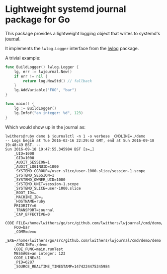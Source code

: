 # Lightweight systemd journal package for Go

This package provides a lightweight logging object that writes to systemd's
[journal](https://www.freedesktop.org/software/systemd/man/systemd-journald.service.html).

It implements the `lwlog.Logger` interface from the
[lwlog](https://github.com/lwithers/lwlog) package.

A trivial example:

```go
func BuildLogger() lwlog.Logger {
	lg, err := lwjournal.New()
	if err != nil {
		return log.NewStd() // fallback
	}
	lg.AddVariable("FOO", "bar")
}

func main() {
	lg := BuildLogger()
	lg.Infof("an integer: %d", 123)
}
```

Which would show up in the journal as:

```
lwithers@ruby demo $ journalctl -n 1 -o verbose _CMDLINE=./demo
-- Logs begin at Tue 2016-02-16 22:29:42 GMT, end at Sun 2016-09-18 19:48:49 BST. --
Sun 2016-09-18 19:47:55.345984 BST [s=…]
    _UID=1000
    _GID=1000
    _AUDIT_SESSION=1
    _AUDIT_LOGINUID=1000
    _SYSTEMD_CGROUP=/user.slice/user-1000.slice/session-1.scope
    _SYSTEMD_SESSION=1
    _SYSTEMD_OWNER_UID=1000
    _SYSTEMD_UNIT=session-1.scope
    _SYSTEMD_SLICE=user-1000.slice
    _BOOT_ID=…
    _MACHINE_ID=…
    _HOSTNAME=ruby
    PRIORITY=6
    _TRANSPORT=journal
    _CAP_EFFECTIVE=0
    CODE_FILE=/home/lwithers/go/src/github.com/lwithers/lwjournal/cmd/demo/journal.go
    FOO=bar
    _COMM=demo
    _EXE=/home/lwithers/go/src/github.com/lwithers/lwjournal/cmd/demo/demo
    _CMDLINE=./demo
    CODE_FUNC=main.runTest
    MESSAGE=an integer: 123
    CODE_LINE=31
    _PID=6287
    _SOURCE_REALTIME_TIMESTAMP=1474224475345984
```
